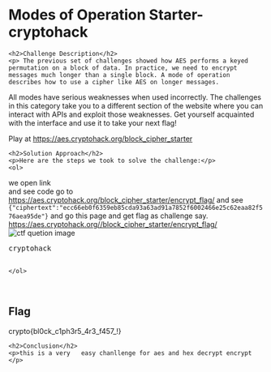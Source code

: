 <title>Modes of Operation Starter- cryptohack</title>

<!DOCTYPE html>
<html>

<body>
    <h1>Modes of Operation Starter- cryptohack</h1>

    <h2>Challenge Description</h2>
    <p> The previous set of challenges showed how AES performs a keyed permutation on a block of data. In practice, we need to encrypt messages much longer than a single block. A mode of operation describes how to use a cipher like AES on longer messages.

All modes have serious weaknesses when used incorrectly. The challenges in this category take you to a different section of the website where you can interact with APIs and exploit those weaknesses. Get yourself acquainted with the interface and use it to take your next flag!

Play at <a href="https://aes.cryptohack.org/block_cipher_starter">https://aes.cryptohack.org/block_cipher_starter</a>


</p>
 
    <h2>Solution Approach</h2>
    <p>Here are the steps we took to solve the challenge:</p>
    <ol>
we open link        
and see code go to 
<a href="https://aes.cryptohack.org/block_cipher_starter/encrypt_flag/">https://aes.cryptohack.org/block_cipher_starter/encrypt_flag/</a>
 and see <code>{"ciphertext":"ecc66eb0f6359eb85cda93a63ad91a7852f6002466e25c62eaa82f576aea95de"}</code>
and go this page and get flag as challenge say.
https://aes.cryptohack.org//block_cipher_starter/encrypt_flag/
 <img src=" https://cybersecctf.github.io/blog/2024/practice/cryptohack/symmenticcryptography/ModesofOperationStarter/cryptohackaesdecryptencrypt.png" alt="ctf quetion image" class="inline"/>
<pre>
cryptohack
 
</pre>
    </ol>
<br>
    <h2>Flag</h2>
    <p class="flag">crypto{bl0ck_c1ph3r5_4r3_f457_!}
</p>

    <h2>Conclusion</h2>
    <p>this is a very   easy chanllenge for aes and hex decrypt encrypt </p>
</body>
</html>



 
